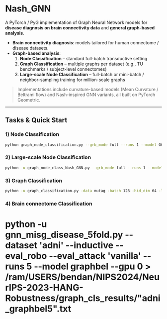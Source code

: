 # Nash_GNN

A PyTorch / PyG implementation of Graph Neural Network models for **disease diagnosis on brain connectivity data** and **general graph-based analysis**.

- **Brain connectivity diagnosis**: models tailored for human connectome / disease datasets.
- **Graph-based analysis**:
  1) **Node Classification** – standard full-batch transductive setting  
  2) **Graph Classification** – multiple graphs per dataset (e.g., TU benchmarks / subject-level connectomes)  
  3) **Large-scale Node Classification** – full-batch or mini-batch / neighbor-sampling training for million-scale graphs

> Implementations include curvature-based models (Mean Curvature / Beltrami flow) and Nash-inspired GNN variants, all built on PyTorch Geometric.

---

## Tasks & Quick Start

### 1) Node Classification
```bash
python graph_node_classification.py --grb_mode full --runs 1 --model GCN --time 3  --method euler --function icnn --gpu 1 --hidden_dim 128 --eval_robo_blk --step_size 1 --input_dropout 0.4 --batch_norm --add_source --grb_split --dataset Cora
```
### 2) Large-scale Node Classification
```bash
python -u graph_node_class_Nash_GNN.py --grb_mode full --runs 1 --model graphcon --time 3  --method euler --function icnn --gpu 1 --hidden_dim 128 --eval_robo_blk --step_size 1 --input_dropout 0.4 --batch_norm --add_source --grb_split --dataset arxiv
```

### 3) Graph Classification
```bash
python -u graph_classification.py -data mutag -batch 128 -hid_dim 64 -lr 0.01 -model 'GCN' -gpu 0 
```

### 4) Brain connectome Classification

# python -u gnn_misg_disease_5fold.py --dataset 'adni'  --inductive --eval_robo --eval_attack 'vanilla' --runs 5 --model graphbel --gpu 0 > /ram/USERS/bendan/NIPS2024/NeurIPS-2023-HANG-Robustness/graph_cls_results/"adni_graphbel5".txt

